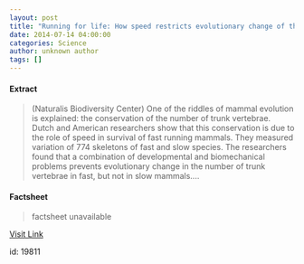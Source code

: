 ```yaml
---
layout: post
title: "Running for life: How speed restricts evolutionary change of the vertebral column"
date: 2014-07-14 04:00:00
categories: Science
author: unknown author
tags: []
---
```



#### Extract
>(Naturalis Biodiversity Center) One of the riddles of mammal evolution is explained: the conservation of the number of trunk vertebrae. Dutch and American researchers show that this conservation is due to the role of speed in survival of fast running mammals. They measured variation of 774 skeletons of fast and slow species. The researchers found that a combination of developmental and biomechanical problems prevents evolutionary change in the number of trunk vertebrae in fast, but not in slow mammals....

#### Factsheet
>factsheet unavailable

[Visit Link](http://www.eurekalert.org/pub_releases/2014-07/nbc-rfl071114.php)

id:   19811


